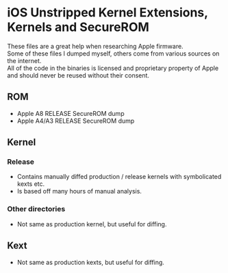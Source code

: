 # iOS Unstripped Kernel Extensions, Kernels and SecureROM
These files are a great help when researching Apple firmware.  
Some of these files I dumped myself, others come from various sources on the internet.  
All of the code in the binaries is licensed and proprietary property of Apple and should never be reused without their consent.  

## ROM
- Apple A8 RELEASE SecureROM dump  
- Apple A4/A3 RELEASE SecureROM dump  

## Kernel
### Release
- Contains manually diffed production / release kernels with symbolicated kexts etc.  
- Is based off many hours of manual analysis.  

### Other directories
- Not same as production kernel, but useful for diffing.  

## Kext
- Not same as production kexts, but useful for diffing.  
